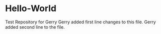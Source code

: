 # Hello-World
Test Repository for Gerry
Gerry added first line changes to this file.
Gerry added second line to the file.
